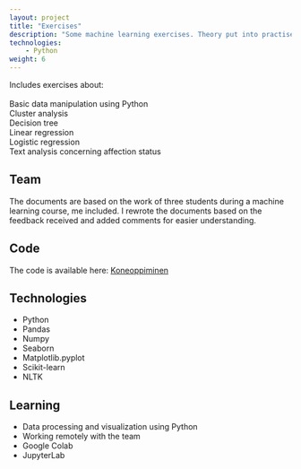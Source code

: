 ```yaml
---
layout: project
title: "Exercises"
description: "Some machine learning exercises. Theory put into practise."
technologies:
    - Python
weight: 6
---
```


<p class="pink-border">
Includes exercises about: <br><br>
Basic data manipulation using Python <br>
Cluster analysis <br>
Decision tree <br>
Linear regression <br>
Logistic regression <br>
Text analysis concerning affection status
</p>

## Team

The documents are based on the work of three students during a machine learning course, me included. I rewrote the documents based on the feedback received and added comments for easier understanding.

## Code
The code is available here: 
[Koneoppiminen](https://github.com/KPkoodit/Koneoppiminen)

## Technologies

- Python
- Pandas
- Numpy
- Seaborn
- Matplotlib.pyplot
- Scikit-learn
- NLTK

## Learning

- Data processing and visualization using Python
- Working remotely with the team
- Google Colab
- JupyterLab

